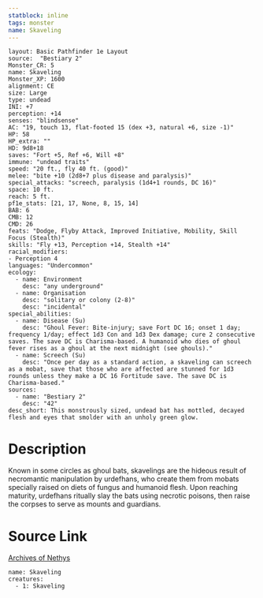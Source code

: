 ```yaml
---
statblock: inline
tags: monster
name: Skaveling
---
```

```statblock
layout: Basic Pathfinder 1e Layout
source:  "Bestiary 2"
Monster_CR: 5
name: Skaveling
Monster_XP: 1600
alignment: CE
size: Large
type: undead
INI: +7
perception: +14
senses: "blindsense"
AC: "19, touch 13, flat-footed 15 (dex +3, natural +6, size -1)"
HP: 58
HP_extra: ""
HD: 9d8+18
saves: "Fort +5, Ref +6, Will +8"
immune: "undead traits"
speed: "20 ft., fly 40 ft. (good)"
melee: "bite +10 (2d8+7 plus disease and paralysis)"
special_attacks: "screech, paralysis (1d4+1 rounds, DC 16)"
space: 10 ft.
reach: 5 ft.
pf1e_stats: [21, 17, None, 8, 15, 14]
BAB: 6
CMB: 12
CMD: 26
feats: "Dodge, Flyby Attack, Improved Initiative, Mobility, Skill Focus (Stealth)"
skills: "Fly +13, Perception +14, Stealth +14"
racial_modifiers:
- Perception 4
languages: "Undercommon"
ecology:
  - name: Environment
    desc: "any underground"
  - name: Organisation
    desc: "solitary or colony (2-8)"
    desc: "incidental"
special_abilities:
  - name: Disease (Su)
    desc: "Ghoul Fever: Bite-injury; save Fort DC 16; onset 1 day; frequency 1/day; effect 1d3 Con and 1d3 Dex damage; cure 2 consecutive saves. The save DC is Charisma-based. A humanoid who dies of ghoul fever rises as a ghoul at the next midnight (see ghouls)."
  - name: Screech (Su)
    desc: "Once per day as a standard action, a skaveling can screech as a mobat, save that those who are affected are stunned for 1d3 rounds unless they make a DC 16 Fortitude save. The save DC is Charisma-based."
sources:
  - name: "Bestiary 2"
    desc: "42"
desc_short: This monstrously sized, undead bat has mottled, decayed flesh and eyes that smolder with an unholy green glow. 
```
# Description
Known in some circles as ghoul bats, skavelings are the hideous result of necromantic manipulation by urdefhans, who create them from mobats specially raised on diets of fungus and humanoid flesh. Upon reaching maturity, urdefhans ritually slay the bats using necrotic poisons, then raise the corpses to serve as mounts and guardians.
# Source Link
[Archives of Nethys](https://aonprd.com/MonsterDisplay.aspx?ItemName=Skaveling)
```encounter-table
name: Skaveling
creatures:
  - 1: Skaveling
```
